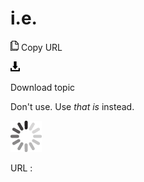 # i.e.

![Copy URL](media/ie/Copy.png)
Copy URL

![Download](media/ie/Download.png)

Download topic

Don't use. Use *that is* instead.

![In progress](media/ie/activity-large.gif)

URL :
